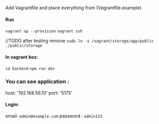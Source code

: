 ###   

Add Vagrantfile and place everything from (Vagrantfile.example)

#### Run

```vagrant up --provision```
```vagrant ssh```

//TODO after testing remove
```sudo ln -s /vagrant/storage/app/public ./public/storage```

#### In vagrant box:

```cd backend```
```npm run dev```

### You can see application :

host: '192.168.56.10'
port: '5175'

#### Login:

email: ```admin@example.com```
password : ```admin123```

